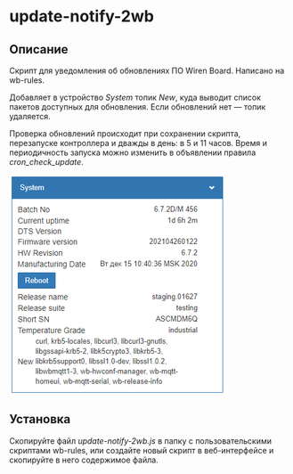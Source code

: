 # update-notify-2wb
## Описание

Скрипт для уведомления об обновлениях ПО Wiren Board. Написано на wb-rules.

Добавляет в устройство *System* топик *New*, куда выводит список пакетов доступных для обновления. Если обновлений нет — топик удаляется.

Проверка обновлений происходит при сохранении скрипта, перезапуске контроллера и дважды в день: в 5 и 11 часов. Время и периодичность запуска можно изменить в объявлении правила _cron_check_update_.

![screen](./doc/screen.png)

## Установка

Скопируйте файл *update-notify-2wb.js* в папку с пользовательскими скриптами wb-rules, или создайте новый скрипт в веб-интерфейсе и скопируйте в него содержимое файла.
